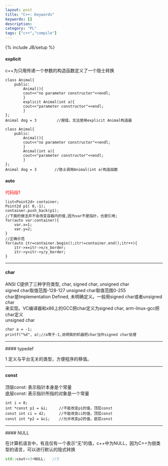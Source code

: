 ```yaml
---
layout: post
title: "C++: Keywords"
keywords: []
description: 
category: "PL"
tags: ["c++","compile"]
---
```

{% include JB/setup %}


#### explicit
c++为只用传递一个参数的构造函数定义了一个隐士转换

```cpp,monokai
class Animal{
	public:
	    Animal(){
        cout<<"no parameter constructor"<<endl;
        }
	    explicit Animal(int a){
	    cout<<"parameter constructor"<<endl;
	    }
};
Animal dog = 3         //报错，无法使用explicit Animal构造器
```

```
class Animal{
	public:
	    Animal(){
        cout<<"no parameter constructor"<<endl;
	    }
	    Animal(int a){
        cout<<"parameter constructor"<<endl;
	    }
};
Animal dog = 3        //隐士调用Animal(int a)构造函数
```


#### auto
<font color="red">代码段1</font>

```
list<Point2d> container;
Point2d p1( 0,-1);
container.push_back(p1);
//下面的做法并不会改变容器内的值,因为var不是指针，也是引用; 
for(auto var:container){ 
	var.x=1;
	var.y=2;
}
//正确示范
for(auto itr=container.begin();itr!=container.end();itr++){
    itr->x=itr->x/x_border;
    itr->y=itr->y/y_border;
}
```
<hr />

#### char
ANSI C提供了三种字符类型, char, signed char, unsigned char<br/>
signed char取值范围-128-127 unsigned char取值范围0-255<br/>
char是Implementation Defined, 未明确定义。一般用signed char或者unsigned char<br/>
来实现。VC编译器和x86上的GCC把char定义为signed char, arm-linux-gcc把char定义<br/>
unsigned char

```
char a = -1;
printf("%d", a);//a等于-1,说明我的机器把char当作signed char处理
```

<hr />
#### typedef

1 定义与平台无关的类型，方便程序的移值。
<hr />

#### const
顶层const: 表示指针本身是个常量<br />
底层const: 表示指针所指的对象是一个常量<br />

```
int i = 0;  
int *const p1 = &i;     //不能改变p1的值，顶层const
const int ci = 42;      //不能改变ci的值，顶层const
const int *p2 = &ci;    //允许改变p2的值，底层const
```
<hr />
#### NULL

在计算机语言中，有且仅有一个表示“无”的值，c++中为NULL，因为C++为弱类型的语言，可以进行默认的隐式转换
```cpp
std::cout<<3+NULL;   //3
```
